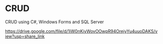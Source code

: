 # CRUD 
CRUD using C#, Windows Forms and SQL Server

https://drive.google.com/file/d/1iW0nKiyWovOOwpR94OrejyYu4uuoDAKS/view?usp=share_link
